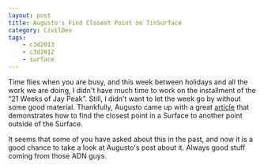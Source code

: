 ```yaml
---
layout: post
title: Augusto's Find Closest Point on TinSurface
category: CivilDev
tags:
    - c3d2013
    - c3d2012
    - surface
---
```


Time flies when you are busy, and this week between holidays and all the work we 
are doing, I didn't have much time to work on the installment of the 
“21 Weeks of Jay Peak”. Still, I didn’t want to let the week go by without some 
good material. Thankfully, Augusto came up with a great 
[article](http://adndevblog.typepad.com/infrastructure/2012/07/find-closest-point-on-tinsurface.html) 
that demonstrates how to find the closest point in a Surface to another point 
outside of the Surface.

It seems that some of you have asked about this in the past, and now it is a 
good chance to take a look at Augusto's post about it. Always good stuff coming 
from those ADN guys.
